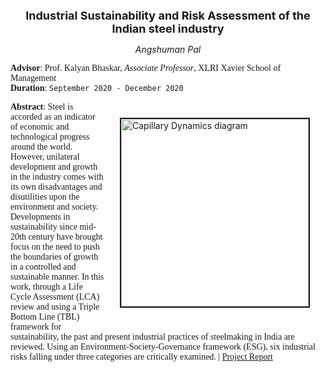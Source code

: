 <p align="center">
  <font size="4"><b>Industrial Sustainability and Risk Assessment of the Indian steel industry</b><br/></font>
</p>

<p align="center">
  <i>Angshuman Pal</i><br/>
</p>

<span style="font-family:Garamond;">**Advisor**: Prof. Kalyan Bhaskar, <i>Associate Professor</i>, XLRI Xavier School of Management<br/>**Duration**: `September 2020 - December 2020`<br/></span>


<img src="https://user-images.githubusercontent.com/98811198/153900143-ee7975f8-2f0f-4dc8-b5bb-39e2d3fdf94e.jpg" alt="Capillary Dynamics diagram" loading ="eager" width=300px height=auto style="margin:25px 25px" border=2px align="right"><span style="font-family:Garamond;">**Abstract**: Steel is accorded as an indicator of economic and technological progress around the world. However, unilateral development and growth in the industry comes with its own disadvantages and disutilities upon the environment and society. Developments in sustainability since mid-20th century have brought focus on the need to push the boundaries of growth in a controlled and sustainable manner. In this work, through a Life Cycle Assessment (LCA) review and using a Triple Bottom Line (TBL) framework for sustainability, the past and present industrial practices of steelmaking in India are reviewed. Using an Environment-Society-Governance framework (ESG), six industrial risks falling under three categories are critically examined. | [Project Report](https://drive.google.com/file/d/1SdgFJj9BdUdGbPTpntQTjGf_pzMKuviW/view?usp=sharing)</span>
